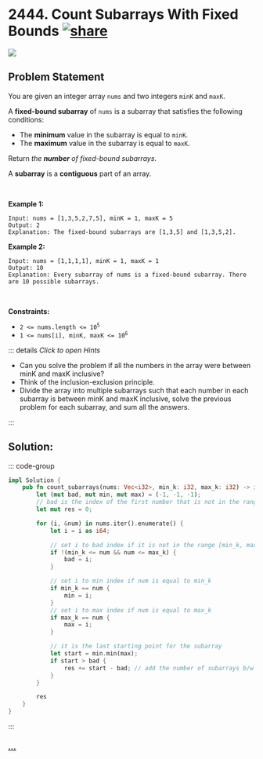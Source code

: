 # 2444. Count Subarrays With Fixed Bounds [![share]](https://leetcode.com/problems/count-subarrays-with-fixed-bounds/)

![][hard]

## Problem Statement

<p>You are given an integer array <code>nums</code> and two integers <code>minK</code> and <code>maxK</code>.</p>
<p>A <strong>fixed-bound subarray</strong> of <code>nums</code> is a subarray that satisfies the following conditions:</p>
<ul>
<li>The <strong>minimum</strong> value in the subarray is equal to <code>minK</code>.</li>
<li>The <strong>maximum</strong> value in the subarray is equal to <code>maxK</code>.</li>
</ul>
<p>Return <em>the <strong>number</strong> of fixed-bound subarrays</em>.</p>
<p>A <strong>subarray</strong> is a <strong>contiguous</strong> part of an array.</p>
<p> </p>
<p><strong class="example">Example 1:</strong></p>

```
Input: nums = [1,3,5,2,7,5], minK = 1, maxK = 5
Output: 2
Explanation: The fixed-bound subarrays are [1,3,5] and [1,3,5,2].
```

<p><strong class="example">Example 2:</strong></p>

```
Input: nums = [1,1,1,1], minK = 1, maxK = 1
Output: 10
Explanation: Every subarray of nums is a fixed-bound subarray. There are 10 possible subarrays.
```

<p> </p>
<p><strong>Constraints:</strong></p>
<ul>
<li><code>2 &lt;= nums.length &lt;= 10<sup>5</sup></code></li>
<li><code>1 &lt;= nums[i], minK, maxK &lt;= 10<sup>6</sup></code></li>
</ul>

::: details _Click to open Hints_

- Can you solve the problem if all the numbers in the array were between minK and maxK inclusive?
- Think of the inclusion-exclusion principle.
- Divide the array into multiple subarrays such that each number in each subarray is between minK and maxK inclusive, solve the previous problem for each subarray, and sum all the answers.

:::

## Solution:

::: code-group

```rs [Rust]
impl Solution {
    pub fn count_subarrays(nums: Vec<i32>, min_k: i32, max_k: i32) -> i64 {
        let (mut bad, mut min, mut max) = (-1, -1, -1);
        // bad is the index of the first number that is not in the range [min_k, max_k]
        let mut res = 0;

        for (i, &num) in nums.iter().enumerate() {
            let i = i as i64;

            // set i to bad index if it is not in the range [min_k, max_k]
            if !(min_k <= num && num <= max_k) {
                bad = i;
            }

            // set i to min index if num is equal to min_k
            if min_k == num {
                min = i;
            }
            // set i to max index if num is equal to max_k
            if max_k == num {
                max = i;
            }

            // it is the last starting point for the subarray
            let start = min.min(max);
            if start > bad {
                res += start - bad; // add the number of subarrays b/w [bad + 1, start]
            }
        }

        res
    }
}

```

:::

### [_..._](#)

```

```

<!----------------------------------{ link }--------------------------------->

[share]: https://graph.org/file/3ea5234dda646b71c574a.png
[easy]: https://img.shields.io/badge/Difficulty-Easy-bright.svg
[medium]: https://img.shields.io/badge/Difficulty-Medium-yellow.svg
[hard]: https://img.shields.io/badge/Difficulty-Hard-red.svg
